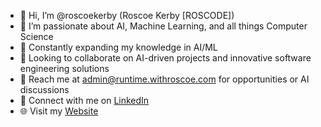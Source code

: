 - 👋 Hi, I’m @roscoekerby (Roscoe Kerby [ROSCODE])
- 👀 I’m passionate about AI, Machine Learning, and all things Computer Science
- 🚀 Constantly expanding my knowledge in AI/ML
- 🤝 Looking to collaborate on AI-driven projects and innovative software engineering solutions
- 📧 Reach me at [admin@runtime.withroscoe.com](mailto:admin@runtime.withroscoe.com) for opportunities or AI discussions
- 🔗 Connect with me on [LinkedIn](https://www.linkedin.com/in/roscoekerby/)
- 🌐 Visit my [Website](https://runtime.withroscoe.com/)

<!---
roscoekerby/roscoekerby is a ✨ special ✨ repository because its `README.md` (this file) appears on your GitHub profile.
You can click the Preview link to take a look at your changes.
--->
